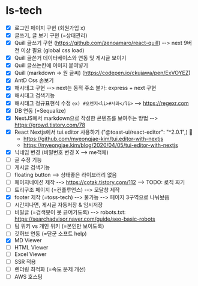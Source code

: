 # ls-tech

- [x] 로그인 페이지 구현 (회원가입 x)
- [x] 글쓰기, 글 보기 구현 (=상태관리) 
- [x] Quill 글쓰기 구현 (https://github.com/zenoamaro/react-quill) --> next 9버전 이상 필요 (global css load)
- [x] Quill 글쓴거 데이터베이스와 연동 및 게시글 보이기  
- [x] Quill 글쓰는칸에 이미지 붙여넣기 
- [x] Quill (markdown -> 원 글씨)  (https://codepen.io/ckujawa/pen/ExVOYEZ)
- [x] AntD Css 손보기 
- [x] 해시태그 구현 --> next는 동적 주소 불가: express + next 구현 
- [x] 해시태그 검색기능
- [x] 해시태그 정규표현식 수정 `ex) #오렌지<li>#사과</li>`  --> https://regexr.com
- [x] DB 연동 (=Sequalize)
- [x] NextJS에서 markdown으로 작성한 콘텐츠를 보여주는 방법 --> https://growd.tistory.com/78
- [x] React Nextjs에서 tui.editor 사용하기 ("@toast-ui/react-editor": "^2.0.1",) 📌
  - https://github.com/myeongjae-kim/tui.editor-with-nextjs
  - https://myeongjae.kim/blog/2020/04/05/tui-editor-with-nextjs
- [x] 닉네임 변경 (비밀번호 변경 X --> me객체) 
- [ ] 글 수정 기능 
- [ ] 게시글 검색기능 
- [ ] floating button --> 상태좋은 라이브러리 없음 
- [ ] 페이지네이션 제작 --> https://cotak.tistory.com/112 --> TODO: 로직 짜기 
- [ ] 트리구조 페이지 (=컨플루언스) --> 모달창 제작
- [x] footer 제작 (=toss-tech) --> 불가능 --> 페이지 3구역으로 나눠놨음 
- [ ] 시간지나면, 게시글 자동저장 & 임시저장 
- [ ] 비밀글 (=검색봇이 못 긁어가도록) --> robots.txt: https://searchadvisor.naver.com/guide/seo-basic-robots
- [ ] 팀 위키 vs 개인 위키 (=본인만 보이도록)
- [ ] 깃허브 연동 (=단군 소프트 help) 
- [x] MD Viewer
- [ ] HTML Viewer
- [ ] Excel Viewer
- [ ] SSR 적용 
- [ ] 렌더링 최적화 (=속도 문제 개선)
- [ ] AWS 호스팅
